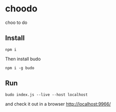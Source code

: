 # choodo
choo to do

## Install
```
npm i
```
Then install budo
```
npm i -g budo
```

## Run
```
budo index.js --live --host localhost
```
and check it out in a browser [http://localhost:9966/](http://localhost:9966/)

